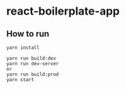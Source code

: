 # react-boilerplate-app


## How to run
```
yarn install

yarn run build:dev
yarn run dev-server
or
yarn run build:prod
yarn start
```